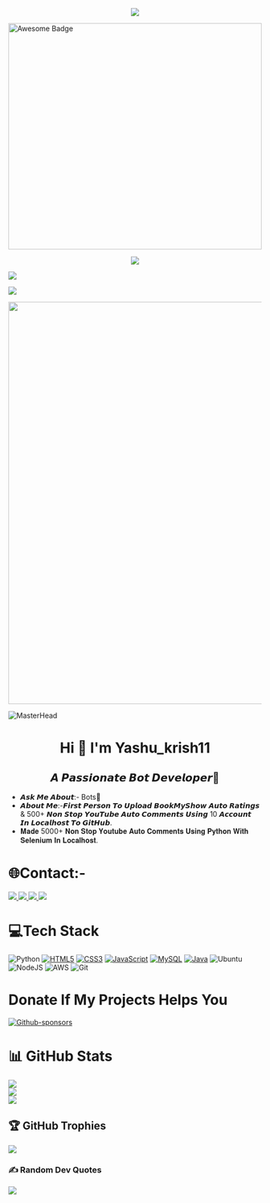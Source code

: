 <p align="center">
  <a href="https://github.com/DarkBear0121">
    <img src="https://readme-typing-svg.herokuapp.com?lines=WELCOME+TO+BOT+WORLD!;Python%20With%20Selenium;Cloud%20Computing%20Currently%20Working;Good%20Sense%20Of%20Humour;Always%20Learning%20New%20Things&center=true&width=500&height=50">
</a>
</p>
<img src="./image/1.gif"  alt="Awesome Badge" width="100%" height="450px"/>
<p align="center">

<a href="https://github.com/yashu1wwww/github-profile-views-counter">
    <img src="https://komarev.com/ghpvc/?username=yashu1wwww&style=for-the-badge">
</a>

[Ÿ HŸPE]: https://yhype.me
[GitHub Profile Views Counter]: https://github.com/yashu1wwww/github-profile-views-counter

![](https://hit.yhype.me/github/profile?user_id=1849174)
  
![](https://img.shields.io/badge/Cyber%20Security-Analyzer%20%2F%20Memer%20%2F%20Bot%20Developer%20-white)
<!--
![](https://img.shields.io/badge/Twitch-Persembe%20--%20Pazar%20Gunleri%20Saat%2020.00-purple)
![](https://img.shields.io/badge/Youtube-Carsamba%20--%20Cumartesi%20Saat%2017.00-red)
--> 
<img src="https://cdn.discordapp.com/attachments/975036883958636557/975080429197590618/tumblr_00fca58e088e62fee1268fba5e7196d0_ab2ffa4a_500.webp" width="800">
  
![MasterHead](https://camo.githubusercontent.com/e20822b4282c07ffd010cd05f855a6561d3b62358ca9e607e4901288dd748fcb/68747470733a2f2f63646e2e6472696262626c652e636f6d2f75736572732f323133313939332f73637265656e73686f74732f343934383733362f74686f75676874776f726b732d6769665f6472696262626c652e676966)   
 
<h1 align="center">Hi 👋 I'm Yashu_krish11</h1>
<h2 align="center">𝘼 𝙋𝙖𝙨𝙨𝙞𝙤𝙣𝙖𝙩𝙚 𝘽𝙤𝙩 𝘿𝙚𝙫𝙚𝙡𝙤𝙥𝙚𝙧🤖</h3>

- 𝘼𝙨𝙠 𝙈𝙚 𝘼𝙗𝙤𝙪𝙩:- Bots🤖
- 𝘼𝙗𝙤𝙪𝙩 𝙈𝙚:-𝙁𝙞𝙧𝙨𝙩 𝙋𝙚𝙧𝙨𝙤𝙣 𝙏𝙤 𝙐𝙥𝙡𝙤𝙖𝙙 𝘽𝙤𝙤𝙠𝙈𝙮𝙎𝙝𝙤𝙬 𝘼𝙪𝙩𝙤 𝙍𝙖𝙩𝙞𝙣𝙜𝙨 & 500+ 𝙉𝙤𝙣 𝙎𝙩𝙤𝙥 𝙔𝙤𝙪𝙏𝙪𝙗𝙚 𝘼𝙪𝙩𝙤 𝘾𝙤𝙢𝙢𝙚𝙣𝙩𝙨 𝙐𝙨𝙞𝙣𝙜 10 𝘼𝙘𝙘𝙤𝙪𝙣𝙩 𝙄𝙣 𝙇𝙤𝙘𝙖𝙡𝙝𝙤𝙨𝙩 𝙏𝙤 𝙂𝙞𝙩𝙃𝙪𝙗.
- 𝐌𝐚𝐝𝐞 5000+ 𝐍𝐨𝐧 𝐒𝐭𝐨𝐩 𝐘𝐨𝐮𝐭𝐮𝐛𝐞 𝐀𝐮𝐭𝐨 𝐂𝐨𝐦𝐦𝐞𝐧𝐭𝐬 𝐔𝐬𝐢𝐧𝐠 𝐏𝐲𝐭𝐡𝐨𝐧 𝐖𝐢𝐭𝐡 𝐒𝐞𝐥𝐞𝐧𝐢𝐮𝐦 𝐈𝐧 𝐋𝐨𝐜𝐚𝐥𝐡𝐨𝐬𝐭.


# 🌐Contact:-

 <a href="mailto:yakannaohoh@gmail.com">
 <img src="https://img.shields.io/badge/Gmail-D14836?style=for-the-badge&logo=gmail&logoColor=white"/>
 </a>

 <a href="https://instagram.com/work_it_lit?igshid=Yzg5MTU1MDY=">
 <img src="https://img.shields.io/badge/Instagram-%23E4405F.svg?style=for-the-badge&logo=Instagram&logoColor=white"/>
 </a>
 
 <a href="https://twitter.com/Yashu_Krish11">
 <img src="https://img.shields.io/badge/Twitter-1DA1F2?style=for-the-badge&logo=twitter&logoColor=white"/>
 </a>
  
 <a href="https://t.me/yashu6675">
 <img src="https://img.shields.io/badge/Telegram-2CA5E0?style=for-the-badge&logo=telegram&logoColor=white"/>
 </a>   
 
# 💻Tech Stack
![Python](https://img.shields.io/badge/python-3670A0?style=for-the-badge&logo=python&logoColor=ffdd54)
[![HTML5](https://img.shields.io/badge/HTML5-E34F26?style=for-the-badge&logo=html5&logoColor=white)](https://html.com/)
[![CSS3](https://img.shields.io/badge/CSS3-1572B6?style=for-the-badge&logo=css3&logoColor=white)](https://www.w3.org/Style/CSS/Overview.en.html)
[![JavaScript](https://img.shields.io/badge/javascript-%23323330.svg?style=for-the-badge&logo=javascript&logoColor=%23F7DF1E)](https://www.javascript.com/)
[![MySQL](https://img.shields.io/badge/MySQL-005C84?style=for-the-badge&logo=mysql&logoColor=white)](https://www.mysql.com/)
[![Java](https://img.shields.io/badge/Java-ED8B00?style=for-the-badge&logo=java&logoColor=white)](https://www.java.com/en/)
![Ubuntu](https://img.shields.io/badge/Ubuntu-E95420?style=for-the-badge&logo=ubuntu&logoColor=white)
![NodeJS](https://img.shields.io/badge/node.js-6DA55F?style=for-the-badge&logo=node.js&logoColor=white)
![AWS](https://img.shields.io/badge/AWS-%23FF9900.svg?style=for-the-badge&logo=amazon-aws&logoColor=white)
![Git](https://img.shields.io/badge/git-%23F05033.svg?style=for-the-badge&logo=git&logoColor=white)

# Donate If My Projects Helps You
[![Github-sponsors](https://img.shields.io/badge/sponsor-30363D?style=for-the-badge&logo=GitHub-Sponsors&logoColor=#EA4AAA)](yashwanth6675@okhdfcbank)


# 📊 GitHub Stats
![](https://github-readme-stats.vercel.app/api?username=yashu1wwww&theme=dark&hide_border=false&include_all_commits=false&count_private=false)<br/>
![](https://github-readme-streak-stats.herokuapp.com/?user=yashu1wwww&theme=dark&hide_border=false)<br/>
![](https://github-readme-stats.vercel.app/api/top-langs/?username=yashu1wwww&theme=dark&hide_border=false&include_all_commits=false&count_private=false&layout=compact)

## 🏆 GitHub Trophies
![](https://github-profile-trophy.vercel.app/?username=yashu1wwww&theme=darkhub&no-frame=false&no-bg=false&margin-w=4)
  
### ✍️ Random Dev Quotes
![](https://quotes-github-readme.vercel.app/api?type=horizontal&theme=dark)






